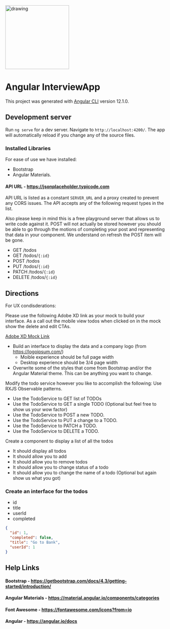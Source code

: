 <img style="display: block" src="https://upload.wikimedia.org/wikipedia/commons/c/cf/Angular_full_color_logo.svg" alt="drawing" width="200"/>

# Angular InterviewApp

This project was generated with [Angular CLI](https://github.com/angular/angular-cli) version 12.1.0.

## Development server

Run `ng serve` for a dev server. Navigate to `http://localhost:4200/`. The app will automatically reload if you change any of the source files.

### Installed Libraries

For ease of use we have installed:

- Bootstrap
- Angular Materials.

#### API URL - https://jsonplaceholder.typicode.com

API URL is listed as a constant `SERVER_URL` and a proxy created to prevent any CORS issues. The API accepts any of the following request types in the list.

Also please keep in mind this is a free playground server that allows us to write code against it. POST will not actually be stored however you should be able to go through the motions of completing your post and representing that data in your component. We understand on refresh the POST item will be gone.

- GET /todos
- GET /todos/`{:id}`
- POST /todos
- PUT /todos/`{:id}`
- PATCH /todos/`{:id}`
- DELETE /todos/`{:id}`

## Directions

For UX condisderations:

Please use the following Adobe XD link as your mock to build your interface.  As a call out the mobile view todos when clicked on in the mock show the delete and edit CTAs. 

[Adobe XD Mock Link](https://xd.adobe.com/view/6b3b13dc-60b2-4e1b-95bc-8705ed6a2b2c-3e68/)

- Build an interface to display the data and a company logo (from https://logoipsum.com/)
  - Moible experience should be full page width
  - Desktop experience should be 3/4 page width
- Overwrite some of the styles that come from Bootstrap and/or the Angular Material theme. This can be anything you want to change.

Modify the todo service however you like to accomplish the following: Use RXJS Observable patterns.

- Use the TodoService to GET list of TODOs
- Use the TodoService to GET a single TODO (Optional but feel free to show us your wow factor)
- Use the TodoService to POST a new TODO.
- Use the TodoService to PUT a change to a TODO.
- Use the TodoService to PATCH a TODO.
- Use the TodoService to DELETE a TODO.

Create a component to display a list of all the todos

- It should display all todos
- It should allow you to add
- It should allow you to remove todos
- It should allow you to change status of a todo
- It should allow you to change the name of a todo (Optional but again show us what you got)

### Create an interface for the todos

- id
- title
- userId
- completed

```json
{
  "id": 1,
  "completed": false,
  "title": "Go to Bank",
  "userId": 1
}
```

## Help Links

#### Bootstrap - https://getbootstrap.com/docs/4.3/getting-started/introduction/

#### Angular Materials - https://material.angular.io/components/categories

#### Font Awesome - https://fontawesome.com/icons?from=io

#### Angular - https://angular.io/docs
